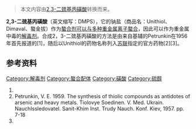 > 本文内容由[2,3-二巯基丙磺酸](https://zh.wikipedia.org/wiki/2,3-二巯基丙磺酸)转换而来。


**2,3-二巯基丙磺酸**（英文缩写：DMPS），它的钠盐（商品名：Unithiol、Dimaval、螯金拔）作为[螯合剂可以与多种重金属离子螯合](../Page/螯合物.md "wikilink")，因此可以作为重金属中毒的[解毒剂](https://zh.wikipedia.org/wiki/解毒剂 "wikilink")。合成2，3-二巯基丙磺酸的方法是由来自基辅的Petrunkin在1956年首先报道的\[1\]，随后以Unithiol的药物名称列入[苏联](../Page/苏联.md "wikilink")指定的官方药物\[2\]\[3\]。

## 参考资料

[Category:解毒剂](https://zh.wikipedia.org/wiki/Category:解毒剂 "wikilink") [Category:螯合配体](https://zh.wikipedia.org/wiki/Category:螯合配体 "wikilink") [Category:磺酸](https://zh.wikipedia.org/wiki/Category:磺酸 "wikilink") [Category:硫醇](https://zh.wikipedia.org/wiki/Category:硫醇 "wikilink")

1.
2.  Petrunkin, V. E. 1959. The synthesis of thiolic compounds as antidotes of arsenic and heavy metals. Tiolovye Soedinen. V. Med. Ukrain. NauchIssledovatel. Sanit-Khim Inst. Trudy Nauch. Konf. Kiev, 1957. pp. 7-18
3.